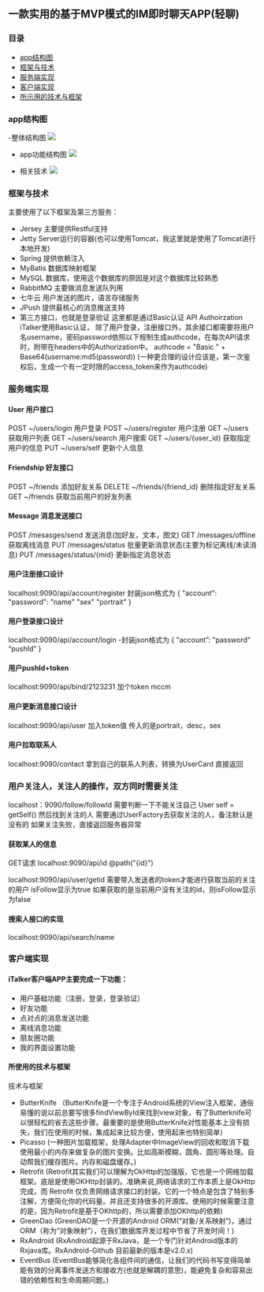 ## 一款实用的基于MVP模式的IM即时聊天APP(轻聊)


### 目录
* [app结构图](#app结构图)
* [框架与技术](#框架与技术)
* [服务端实现](#服务端实现)
* [客户端实现](#客户端实现)
* [所示用的技术与框架](#所使用的技术与框架)



### app结构图

-整体结构图
![](https://github.com/jackytallow/ITalker-master/blob/master/%E9%A1%B9%E7%9B%AE%E8%B5%84%E6%96%99/%E7%BB%93%E6%9E%84%E5%9B%BE/%E6%95%B4%E4%BD%93%E6%9E%B6%E6%9E%84.png)


- app功能结构图
![](https://github.com/jackytallow/ITalker-master/blob/master/%E9%A1%B9%E7%9B%AE%E8%B5%84%E6%96%99/%E7%BB%93%E6%9E%84%E5%9B%BE/app%E5%8A%9F%E8%83%BD%E7%BB%93%E6%9E%84%E5%9B%BE.png)

- 相关技术
![](https://github.com/jackytallow/ITalker-master/blob/master/%E9%A1%B9%E7%9B%AE%E8%B5%84%E6%96%99/%E7%BB%93%E6%9E%84%E5%9B%BE/%E7%9B%B8%E5%85%B3%E6%8A%80%E6%9C%AF.png)


### 框架与技术

主要使用了以下框架及第三方服务：

- Jersey 主要提供Restful支持
- Jetty Server运行的容器(也可以使用Tomcat，我这里就是使用了Tomcat进行本地开发)
- Spring 提供依赖注入
- MyBatis 数据库映射框架
- MySQL 数据库，使用这个数据库的原因是对这个数据库比较熟悉
- RabbitMQ 主要做消息发送队列用
- 七牛云 用户发送的图片，语言存储服务
- JPush 提供最核心的消息推送支持
 - 第三方接口，也就是登录验证
这里都是通过Basic认证
API
Authoirzation
iTalker使用Basic认证， 除了用户登录，注册接口外，其余接口都需要将用户名username，密码password依照以下规制生成authcode，在每次API请求时，附带在headers中的Authorization中。
authcode = "Basic " + Base64(username:md5(password))
(一种更合理的设计应该是，第一次鉴权后，生成一个有一定时限的access_token来作为authcode)

### 服务端实现

#### User 用户接口
POST ~/users/login 用户登录
POST ~/users/register 用户注册
GET ~/users 获取用户列表
GET ~/users/search 用户搜索 GET ~/users/{user_id} 获取指定用户的信息
PUT ~/users/self 更新个人信息

#### Friendship 好友接口
POST ~/friends 添加好友关系
DELETE ~/friends/{friend_id} 删除指定好友关系
GET ~/friends 获取当前用户的好友列表

#### Message 消息发送接口
POST /mesasges/send 发送消息(加好友，文本，图文)
GET /messages/offline 获取离线消息
PUT /messages/status 批量更新消息状态(主要为标记离线/未读消息)
PUT /messages/status/{mid} 更新指定消息状态


#### 用户注册接口设计
localhost:9090/api/account/register
封装json格式为
{
	"account":
	"password":
	"name"
	"sex"
	"portrait"
}

#### 用户登录接口设计
localhost:9090/api/account/login
-封装json格式为
{
	"account”:
	"password"
	“pushId”
}

#### 用户pushId+token
localhost:9090/api/bind/2123231
加个token
mccm

#### 用户更新消息接口设计
localhost:9090/api/user
加入token值
传入的是portrait，desc，sex


#### 用户拉取联系人
localhost:9090/contact
拿到自己的联系人列表，转换为UserCard
直接返回

### 用户关注人，关注人的操作，双方同时需要关注
localhost：9090/follow/followId
需要判断一下不能关注自己
User self = getSelf()
然后找到关注的人
需要通过UserFactory去获取关注的人，备注默认是没有的
如果关注失败，直接返回服务器异常

#### 获取某人的信息
GET请求
localhost:9090/api/id
@path("{id}")

localhost:9090/api/user/getid
需要带入发送者的token才能进行获取当前的关注的用户
isFollow显示为true
如果获取的是当前用户没有关注的id，则isFollow显示为false

#### 搜索人接口的实现
localhost:9090/api/search/name


### 客户端实现

#### iTalker客户端APP主要完成一下功能：
 -  用户基础功能（注册，登录，登录验证）
 - 好友功能
 - 点对点的消息发送功能
  - 离线消息功能
  - 朋友圈功能
  - 我的界面设置功能


#### 所使用的技术与框架


技术与框架
- ButterKnife
     （ButterKnife是一个专注于Android系统的View注入框架，通俗易懂的说以前总要写很多findViewById来找到view对象，有了Butterknife可以很轻松的省去这些步骤。最重要的是使用ButterKnife对性能基本上没有损失，我们在使用的时候，集成起来比较方便，使用起来也特别简单）
- Picasso
      (一种图片加载框架，处理Adapter中ImageView的回收和取消下载
     使用最小的内存来做复杂的图片变换。比如高斯模糊，圆角、圆形等处理。自动帮我们缓存图片。内存和磁盘缓存。)
- Retrofit
      (Retrofit其实我们可以理解为OkHttp的加强版，它也是一个网络加载框架。底层是使用OKHttp封装的。准确来说,网络请求的工作本质上是OkHttp完成，而 Retrofit 仅负责网络请求接口的封装。它的一个特点是包含了特别多注解，方便简化你的代码量。并且还支持很多的开源库。使用的时候需要注意的是，因为Retrofit是基于OKhttp的，所以需要添加OKhttp的依赖)
- GreenDao
      (GreenDAO是一个开源的Android ORM(“对象/关系映射”)，通过ORM（称为“对象映射”），在我们数据库开发过程中节省了开发时间！)
- RxAndroid
      (RxAndroid起源于RxJava，是一个专门针对Android版本的Rxjava库。RxAndroid-Github 目前最新的版本是v2.0.x)
 - EventBus
       (EventBus能够简化各组件间的通信，让我们的代码书写变得简单能有效的分离事件发送方和接收方(也就是解耦的意思)，能避免复杂和容易出错的依赖性和生命周期问题。)
